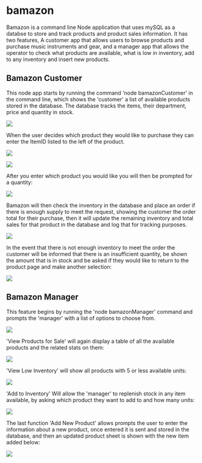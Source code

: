 # bamazon
Bamazon is a command line Node application that uses mySQL as a databse to store and track products and product sales information.  It has two features, A customer app that allows users to browse products and purchase music instruments and gear, and a manager app that allows the operator to check what products are available, what is low in inventory, add to any inventory and insert new products.

<h2>Bamazon Customer</h2>

This node app starts by running the command 'node bamazonCustomer' in the command line, which shows the 'customer' a list of available products stored in the database.  The database tracks the items, their department, price and quantity in stock.

![](https://i.imgur.com/UvB26mH.png)

When the user decides which product they would like to purchase they can enter the ItemID listed to the left of the product.

![](https://i.imgur.com/oHWsbcd.png)

![](https://i.imgur.com/lqcw2Pb.png)

After you enter which product you would like you will then be prompted for a quantity:

![](https://i.imgur.com/44nSWhD.png)

Bamazon will then check the inventory in the database and place an order if there is enough supply to meet the request, showing the customer
the order total for their purchase, then it will update the remaining inventory and total sales for that product in the database and log
that for tracking purposes.

![](https://i.imgur.com/QlAfRTF.png)

In the event that there is not enough inventory to meet the order the customer will be informed that there is an insufficient quantity,
be shown the amount that is in stock and be asked if they would like to return to the product page and make another selection:

![](https://i.imgur.com/3hPyoas.png)

<h2>Bamazon Manager</h2>

This feature begins by running the 'node bamazonManager' command and prompts the 'manager' with a list of options to choose from.

![](https://i.imgur.com/tx7PwvJ.png)


'View Products for Sale' will again display a table of all the available products and the related stats on them:

![](https://i.imgur.com/jSufhgd.png)

'View Low Inventory' will show all products with 5 or less available units:

![](https://i.imgur.com/n5NaTMA.png)

'Add to Inventory'  Will allow the 'manager' to replenish stock in any item available, by asking which product they want to add to and how many units:

![](https://i.imgur.com/ZQbhm2A.png)

The last function 'Add New Product' allows prompts the user to enter the information about a new product, once entered it is sent and stored in the database, and then an updated product sheet is shown with the new item added below:

![](https://i.imgur.com/V2NWJZr.png)
